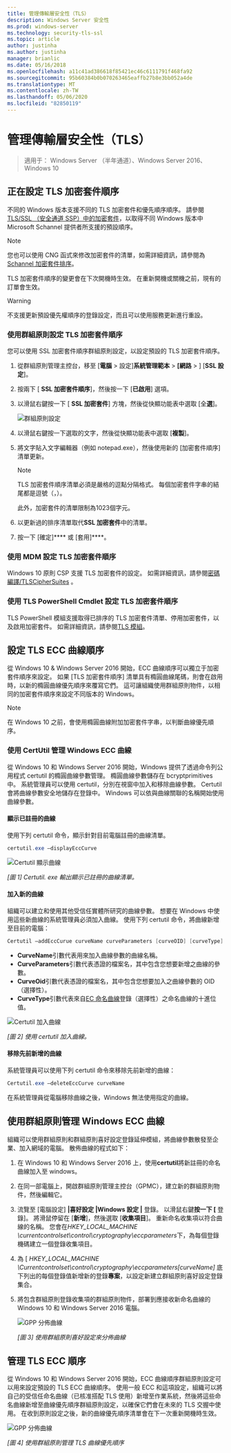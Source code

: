 ```yaml
---
title: 管理傳輸層安全性（TLS）
description: Windows Server 安全性
ms.prod: windows-server
ms.technology: security-tls-ssl
ms.topic: article
author: justinha
ms.author: justinha
manager: brianlic
ms.date: 05/16/2018
ms.openlocfilehash: a11c41ad386618f85421ec46c6111791f468fa92
ms.sourcegitcommit: 95b60384b0b070263465eaffb27b8e3bb052a4de
ms.translationtype: MT
ms.contentlocale: zh-TW
ms.lasthandoff: 05/06/2020
ms.locfileid: "82850119"
---
```

# <a name="manage-transport-layer-security-tls"></a>管理傳輸層安全性（TLS）

> 適用于： Windows Server （半年通道）、Windows Server 2016、Windows 10

## <a name="configuring-tls-cipher-suite-order"></a>正在設定 TLS 加密套件順序

不同的 Windows 版本支援不同的 TLS 加密套件和優先順序順序。 請參閱[TLS/SSL （安全通道 SSP）中的加密套件](https://docs.microsoft.com/windows/win32/secauthn/cipher-suites-in-schannel)，以取得不同 Windows 版本中 Microsoft Schannel 提供者所支援的預設順序。

> [!NOTE]
> 您也可以使用 CNG 函式來修改加密套件的清單，如需詳細資訊，請參閱為[Schannel 加密套件排序](https://docs.microsoft.com/windows/win32/secauthn/prioritizing-schannel-cipher-suites)。

TLS 加密套件順序的變更會在下次開機時生效。 在重新開機或關機之前，現有的訂單會生效。

> [!WARNING]
> 不支援更新預設優先權順序的登錄設定，而且可以使用服務更新進行重設。

### <a name="configuring-tls-cipher-suite-order-by-using-group-policy"></a>使用群組原則設定 TLS 加密套件順序

您可以使用 SSL 加密套件順序群組原則設定，以設定預設的 TLS 加密套件順序。

1. 從群組原則管理主控台，移至 [**電腦** > 設定]**系統管理範本** > **[網路** > ] [**SSL 設定**]。
2. 按兩下 [ **SSL 加密套件順序**]，然後按一下 [**已啟用**] 選項。
3. 以滑鼠右鍵按一下 [ **SSL 加密套件**] 方塊，然後從快顯功能表中選取 [全**選**]。

   ![群組原則設定](../media/Transport-Layer-Security-protocol/ssl-cipher-suite-order-gp-setting.png)

4. 以滑鼠右鍵按一下選取的文字，然後從快顯功能表中選取 [**複製**]。
5. 將文字貼入文字編輯器（例如 notepad.exe），然後使用新的 [加密套件順序] 清單更新。

   > [!NOTE]
   > TLS 加密套件順序清單必須是嚴格的逗點分隔格式。 每個加密套件字串的結尾都是逗號（，）。
   >
   > 此外，加密套件的清單限制為1023個字元。

6. 以更新過的排序清單取代**SSL 加密套件**中的清單。
7. 按一下 [確定]**** 或 [套用]****。

### <a name="configuring-tls-cipher-suite-order-by-using-mdm"></a>使用 MDM 設定 TLS 加密套件順序

Windows 10 原則 CSP 支援 TLS 加密套件的設定。 如需詳細資訊，請參閱[密碼編譯/TLSCipherSuites](https://docs.microsoft.com/windows/client-management/mdm/policy-csp-cryptography#cryptography-tlsciphersuites) 。

### <a name="configuring-tls-cipher-suite-order-by-using-tls-powershell-cmdlets"></a>使用 TLS PowerShell Cmdlet 設定 TLS 加密套件順序

TLS PowerShell 模組支援取得已排序的 TLS 加密套件清單、停用加密套件，以及啟用加密套件。 如需詳細資訊，請參閱[TLS 模組](https://docs.microsoft.com/powershell/module/tls/?view=win10-ps)。

## <a name="configuring-tls-ecc-curve-order"></a>設定 TLS ECC 曲線順序

從 Windows 10 & Windows Server 2016 開始，ECC 曲線順序可以獨立于加密套件順序來設定。 如果 [TLS 加密套件順序] 清單具有橢圓曲線尾碼，則會在啟用時，以新的橢圓曲線優先順序來覆寫它們。 這可讓組織使用群組原則物件，以相同的加密套件順序來設定不同版本的 Windows。

> [!NOTE]
> 在 Windows 10 之前，會使用橢圓曲線附加加密套件字串，以判斷曲線優先順序。

### <a name="managing-windows-ecc-curves-using-certutil"></a>使用 CertUtil 管理 Windows ECC 曲線

從 Windows 10 和 Windows Server 2016 開始，Windows 提供了透過命令列公用程式 certutil 的橢圓曲線參數管理。
橢圓曲線參數儲存在 bcryptprimitives 中。 系統管理員可以使用 certutil，分別在視窗中加入和移除曲線參數。 Certutil 會將曲線參數安全地儲存在登錄中。
Windows 可以依與曲線關聯的名稱開始使用曲線參數。

#### <a name="displaying-registered-curves"></a>顯示已註冊的曲線

使用下列 certutil 命令，顯示針對目前電腦註冊的曲線清單。

```powershell
certutil.exe –displayEccCurve
```

![Certutil 顯示曲線](../media/Transport-Layer-Security-protocol/certutil-display-curves.png)

*[圖 1] Certutil. exe 輸出顯示已註冊的曲線清單。*

#### <a name="adding-a-new-curve"></a>加入新的曲線

組織可以建立和使用其他受信任實體所研究的曲線參數。
想要在 Windows 中使用這些新曲線的系統管理員必須加入曲線。
使用下列 certutil 命令，將曲線新增至目前的電腦：

```powershell
Certutil —addEccCurue curveName curveParameters [curveOID] [curveType]
```

- **CurveName**引數代表用來加入曲線參數的曲線名稱。
- **CurveParameters**引數代表憑證的檔案名，其中包含您想要新增之曲線的參數。
- **CurveOid**引數代表憑證的檔案名，其中包含您想要加入之曲線參數的 OID （選擇性）。
- **CurveType**引數代表來自[EC 命名曲線](https://www.iana.org/assignments/tls-parameters/tls-parameters.xhtml#tls-parameters-8)登錄（選擇性）之命名曲線的十進位值。

![Certutil 加入曲線](../media/Transport-Layer-Security-protocol/certutil-add-curves.png)

*[圖 2] 使用 certutil 加入曲線。*

#### <a name="removing-a-previously-added-curve"></a>移除先前新增的曲線

系統管理員可以使用下列 certutil 命令來移除先前新增的曲線：

```powershell
Certutil.exe –deleteEccCurve curveName
```

在系統管理員從電腦移除曲線之後，Windows 無法使用指定的曲線。

## <a name="managing-windows-ecc-curves-using-group-policy"></a>使用群組原則管理 Windows ECC 曲線

組織可以使用群組原則和群組原則喜好設定登錄延伸模組，將曲線參數散發至企業、加入網域的電腦。
散佈曲線的程式如下：

1. 在 Windows 10 和 Windows Server 2016 上，使用**certutil**將新註冊的命名曲線加入至 windows。
2. 在同一部電腦上，開啟群組原則管理主控台（GPMC），建立新的群組原則物件，然後編輯它。
3. 流覽至 [電腦設定] **|喜好設定 |Windows 設定 |** 登錄。  以滑鼠右鍵**按一下 [** 登錄]。 將滑鼠停留在 [**新增**]，然後選取 [**收集項目**]。 重新命名收集項以符合曲線的名稱。 您會在*HKEY_LOCAL_MACHINE \currentcontrolset\control\cryptography\eccparameters*下，為每個登錄機碼建立一個登錄收集項目。
4. 為 [ *HKEY_LOCAL_MACHINE \Currentcontrolset\control\cryptography\eccparameters\[curveName]* 底下列出的每個登錄值新增新的登錄**專案**，以設定新建立群組原則喜好設定登錄集合。
5. 將包含群組原則登錄收集項的群組原則物件，部署到應接收新命名曲線的 Windows 10 和 Windows Server 2016 電腦。

    ![GPP 分佈曲線](../media/Transport-Layer-Security-protocol/gpp-distribute-curves.png)

    *[圖 3] 使用群組原則喜好設定來分佈曲線*

## <a name="managing-tls-ecc-order"></a>管理 TLS ECC 順序

從 Windows 10 和 Windows Server 2016 開始，ECC 曲線順序群組原則設定可以用來設定預設的 TLS ECC 曲線順序。
使用一般 ECC 和這項設定，組織可以將自己的受信任命名曲線（已核准搭配 TLS 使用）新增至作業系統，然後將這些命名曲線新增至曲線優先順序群組原則設定，以確保它們會在未來的 TLS 交握中使用。
在收到原則設定之後，新的曲線優先順序清單會在下一次重新開機時生效。

![GPP 分佈曲線](../media/Transport-Layer-Security-protocol/gp-managing-tls-curve-priority-order.png)

*[圖 4] 使用群組原則管理 TLS 曲線優先順序*

